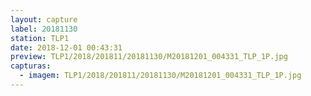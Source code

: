 ```yaml
---
layout: capture
label: 20181130
station: TLP1
date: 2018-12-01 00:43:31
preview: TLP1/2018/201811/20181130/M20181201_004331_TLP_1P.jpg
capturas:
  - imagem: TLP1/2018/201811/20181130/M20181201_004331_TLP_1P.jpg
---
```

